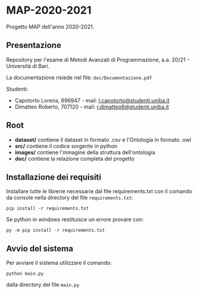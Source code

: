 # MAP-2020-2021
Progetto MAP dell'anno 2020-2021.

## Presentazione
Repository per l'esame di Metodi Avanzati di Programmazione, a.a. 20/21 - Università di Bari.

La documentazione risiede nel file: ```doc/Documentazione.pdf```

Studenti:
* Capotorto Lorena, 696947 - mail: l.capotorto@studenti.uniba.it
* Dimatteo Roberto, 707120 - mail: r.dimatteo6@studenti.uniba.it

## Root
- **dataset/** contiene il dataset in formato .csv e l'Ontologia in formato .owl
- **src/** contiene il codice sorgente in python
- **images/** contiene l'mmagine della struttura dell'ontologia
- **doc/** contiene la relazione completa del progetto

## Installazione dei requisiti
Installare tutte le librerie necessarie dal file requirements.txt con il comando da console nella directory del file ```requirements.txt```:

```pip install -r requirements.txt```

Se python in windows restituisce un errore provare con:

```py -m pip install -r requirements.txt```

## Avvio del sistema
Per avviare il sistema utilizzare il comando:
  
  ```python main.py```
  
dalla directory del file ```main.py```
